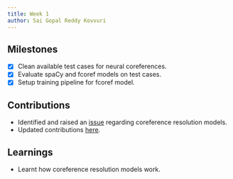 ```yaml
---
title: Week 1
author: Sai Gopal Reddy Kovvuri 
---
```


## Milestones
- [x] Clean available test cases for neural coreferences.
- [x] Evaluate spaCy and fcoref models on test cases.
- [x] Setup training pipeline for fcoref model.

## Contributions
- Identified and raised an [issue](https://github.com/Samagra-Development/ai-tools/issues/188) regarding coreference resolution models.
- Updated contributions [here](https://github.com/Samagra-Development/ai-tools/issues/42#issuecomment-1619750099).

## Learnings
- Learnt how coreference resolution models work.
